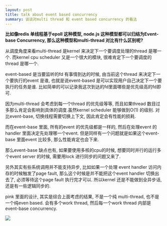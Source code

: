 ```yaml
---
layout: post
title: talk about event based concurrency
summary: 谈谈对multi thread 和 event based concurrency 的看法
---
```



**比如像redis 单线程基于epoll 这种模型, node.js 这种模型都可以归结为Event-base Concurrency, 那么这种模型和multi-thread 对比有什么区别呢?**

从调度角度来看multi-thread 是kernel 来决定下一个要调度处理的thread 是哪一个. 而kernel cpu scheduler 又是一个很大的模块, 很难肯定下一个要调度的thread 是哪一个.

event-based 是当要监听的fd 有事情到达的时候, 由当前这个thread 来决定下一个要执行的event 是谁, 也就是说event-based 是可以实现用户自己决定下一个要执行的任务是谁. 比如简单的可以记录我这次到达的fd里面哪些是优先级高的fd即可.

因为multi-thread 会考虑到每一个thread 的优先级等等, 而且如果thread 数目过多那么肯定会影响到具体的调度.虽然kernel scheduler 能够做到O(1) 的级别. 对比event-base, 切换线程需要切换上下文, 因此肯定会有性能的损耗. 

而在event-base 里面, 所有的event 的优先级都是一样的, 然后在处理event 的handler 里面决定先处理哪一个event. 但是同样有一个问题就是如果这个event-base 里面event 比较多, 那么性能肯定也会下来.

那么event-base 缺点也有, 如果要使用多核的cpu的时候, 想要同时并行的运行多个event server 的时候, 需要用lock 进行同步的问题又来了. 

另外其实有些系统调用并不能支持异步, 比如如果一个处理 event handler 访问内存的时候触发了page fault, 那么这个时候是并不能把这个event handler 切换出去了, 必须等待这个page fault 执行完才可以. 所以kernel 还是不能做到全异步话, 还是有一些逻辑同步的.

pink 里面的设计, 其实是综合上面考虑的结果, 不是一个纯 multi-thread, 也不是一个纯even based. 会有多个work thread, 然后每一个work thread 内部是event-base concurrency.

![](http://i.imgur.com/XXfibpV.png)

